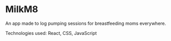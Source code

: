 # MilkM8

An app made to log pumping sessions for breastfeeding moms everywhere.

Technologies used: React, CSS, JavaScript
